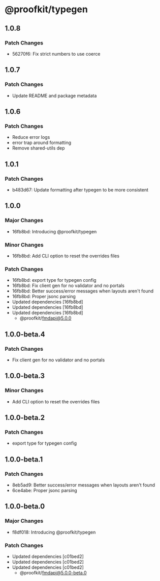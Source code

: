 # @proofkit/typegen

## 1.0.8

### Patch Changes

- 56270f6: Fix strict numbers to use coerce

## 1.0.7

### Patch Changes

- Update README and package metadata

## 1.0.6

### Patch Changes

- Reduce error logs
- error trap around formatting
- Remove shared-utils dep

## 1.0.1

### Patch Changes

- b483d67: Update formatting after typegen to be more consistent

## 1.0.0

### Major Changes

- 16fb8bd: Introducing @proofkit/typegen

### Minor Changes

- 16fb8bd: Add CLI option to reset the overrides files

### Patch Changes

- 16fb8bd: export type for typegen config
- 16fb8bd: Fix client gen for no validator and no portals
- 16fb8bd: Better success/error messages when layouts aren't found
- 16fb8bd: Proper jsonc parsing
- Updated dependencies [16fb8bd]
- Updated dependencies [16fb8bd]
- Updated dependencies [16fb8bd]
  - @proofkit/fmdapi@5.0.0

## 1.0.0-beta.4

### Patch Changes

- Fix client gen for no validator and no portals

## 1.0.0-beta.3

### Minor Changes

- Add CLI option to reset the overrides files

## 1.0.0-beta.2

### Patch Changes

- export type for typegen config

## 1.0.0-beta.1

### Patch Changes

- 8eb5ad9: Better success/error messages when layouts aren't found
- 6ce4abe: Proper jsonc parsing

## 1.0.0-beta.0

### Major Changes

- f8df018: Introducing @proofkit/typegen

### Patch Changes

- Updated dependencies [c01bed2]
- Updated dependencies [c01bed2]
- Updated dependencies [c01bed2]
  - @proofkit/fmdapi@5.0.0-beta.0
